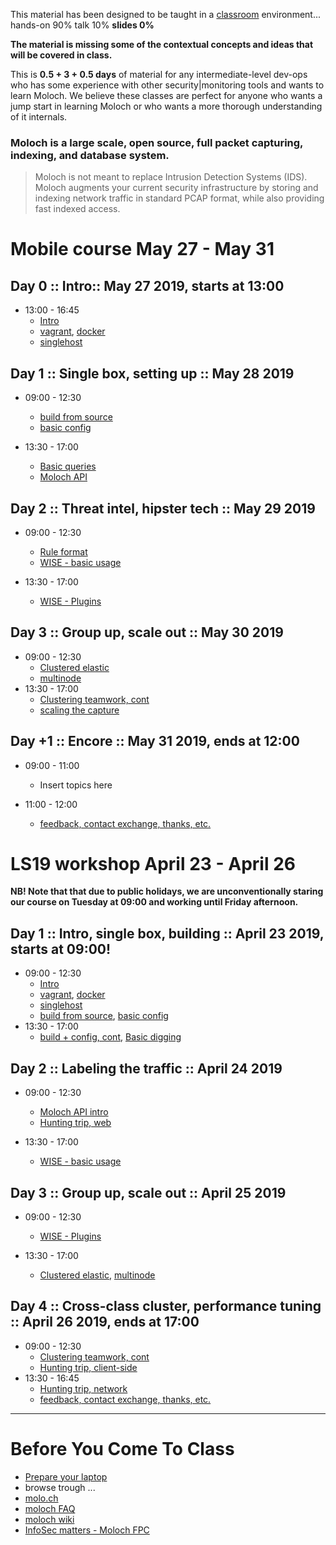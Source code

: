
This material has been designed to be taught in a [classroom](https://ccdcoe.org/training/cyber-defence-monitoring-course-suite-module-3-apr-2019/) environment... hands-on 90% talk 10% **slides 0%**

**The material is missing some of the contextual concepts and ideas that will be covered in class.**

This is **0.5 + 3 + 0.5 days** of material for any intermediate-level dev-ops who has some experience with other security|monitoring tools and wants to learn Moloch. We believe these classes are perfect for anyone who wants a jump start in learning Moloch or who wants a more thorough understanding of it internals.

### Moloch is a large scale, open source, full packet capturing, indexing, and database system.
> Moloch is not meant to replace Intrusion Detection Systems (IDS). Moloch augments your current security infrastructure by storing and indexing network traffic in standard PCAP format, while also providing fast indexed access.

# Mobile course May 27 - May 31

## Day 0 :: Intro:: May 27 2019, starts at 13:00

  * 13:00 - 16:45
    * [Intro](/common/day_intro.md)
    * [vagrant](/common/vagrant/), [docker](/common/docker)
    * [singlehost](/Moloch/singlehost/)

## Day 1 :: Single box, setting up :: May 28 2019

 * 09:00 - 12:30 
    * [build from source](/Moloch/setup/#Build)
    * [basic config](/Moloch/setup/#Config)

 * 13:30 - 17:00 
    * [Basic queries](/Moloch/queries/#using-the-viewer)
    * [Moloch API](/Moloch/queries/#api)

## Day 2 :: Threat intel, hipster tech :: May 29 2019

 * 09:00 - 12:30 
    * [Rule format](https://github.com/aol/moloch/wiki/RulesFormat)
    * [WISE - basic usage](/Moloch/wise#using-simple-plugins)

 * 13:30 - 17:00 
    * [WISE - Plugins](/Moloch/wise#writing-a-wise-plugin)

## Day 3 :: Group up, scale out :: May 30 2019

 * 09:00 - 12:30 
    * [Clustered elastic](/Moloch/clustering#clustered-elasticsearch)
    * [multinode](/Moloch/clustering#moloch-workers)
 * 13:30 - 17:00 
    * [Clustering teamwork, cont](/Moloch/clustering)
    * [scaling the capture](/Moloch/tuning)

## Day +1 :: Encore :: May 31 2019, ends at 12:00

 * 09:00 - 11:00
   * Insert topics here

 * 11:00 - 12:00
   * [feedback, contact exchange, thanks, etc.](/common/Closing.md)

# LS19 workshop April 23 - April 26

**NB! Note that that due to public holidays, we are unconventionally staring our course on Tuesday at 09:00 and working until Friday afternoon.**

## Day 1 :: Intro, single box, building :: April 23 2019, starts at 09:00!

 * 09:00 - 12:30 
    * [Intro](/common/day_intro.md)
    * [vagrant](/common/vagrant/), [docker](/common/docker)
    * [singlehost](/Moloch/singlehost/)
    * [build from source](/Moloch/setup/#Build), [basic config](/Moloch/setup/#Config)
 * 13:30 - 17:00 
    * [build + config, cont](/Moloch/setup), [Basic digging](/Moloch/queries/#using-the-viewer)

## Day 2 :: Labeling the traffic :: April 24 2019

  * 09:00 - 12:30
    * [Moloch API intro](/Moloch/queries/#api)
    * [Hunting trip, web](/Moloch/queries/#hunting-trip)

  * 13:30 - 17:00 
    * [WISE - basic usage](/Moloch/wise#using-simple-plugins)

## Day 3 :: Group up, scale out :: April 25 2019

  * 09:00 - 12:30 
    * [WISE - Plugins](/Moloch/wise#writing-a-wise-plugin)

  * 13:30 - 17:00 
    * [Clustered elastic](/Moloch/clustering#clustered-elasticsearch), [multinode](/Moloch/clustering#moloch-workers)

## Day 4 :: Cross-class cluster, performance tuning :: April 26 2019, **ends at 17:00**
  
  * 09:00 - 12:30 
    * [Clustering teamwork, cont](/Moloch/clustering)
    * [Hunting trip, client-side](/Moloch/queries/#hunting-trip)
  * 13:30 - 16:45 
    * [Hunting trip, network](/Moloch/queries/#hunting-trip)
    * [feedback, contact exchange, thanks, etc.](/common/Closing.md)

----

# Before You Come To Class

  * [Prepare your laptop](/Moloch/prepare-laptop.md)
  * browse trough ...
  * [molo.ch](http://molo.ch/)
  * [moloch FAQ](https://github.com/aol/moloch/wiki/FAQ)
  * [moloch wiki](https://github.com/aol/moloch/wiki)
  * [InfoSec matters - Moloch FPC](http://blog.infosecmatters.net/2017/05/moloch-fpc.html)
